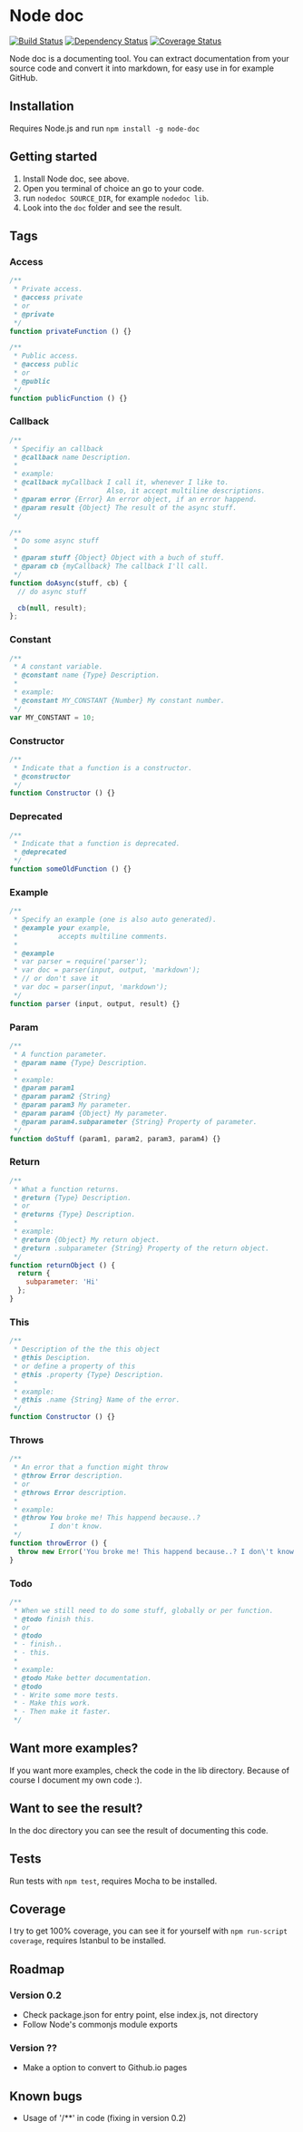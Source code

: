 # Node doc

[![Build Status](https://travis-ci.org/Thomasdezeeuw/node-doc.svg?branch=master)](https://travis-ci.org/Thomasdezeeuw/node-doc)
[![Dependency Status](https://gemnasium.com/Thomasdezeeuw/node-doc.svg)](https://gemnasium.com/Thomasdezeeuw/node-doc)
[![Coverage Status](https://coveralls.io/repos/Thomasdezeeuw/node-doc/badge.png)](https://coveralls.io/r/Thomasdezeeuw/node-doc)

Node doc is a documenting tool. You can extract documentation from your source code and convert it into markdown, for easy use in for example GitHub.

## Installation

Requires Node.js and run ```npm install -g node-doc```

## Getting started

1. Install Node doc, see above.
2. Open you terminal of choice an go to your code.
2. run ```nodedoc SOURCE_DIR```, for example ```nodedoc lib```.
3. Look into the ```doc``` folder and see the result.

## Tags

### Access

```js
/**
 * Private access.
 * @access private
 * or
 * @private
 */
function privateFunction () {}

/**
 * Public access.
 * @access public
 * or
 * @public
 */
function publicFunction () {}
```

### Callback

```js
/**
 * Specifiy an callback
 * @callback name Description.
 *
 * example:
 * @callback myCallback I call it, whenever I like to.
 *                      Also, it accept multiline descriptions.
 * @param error {Error} An error object, if an error happend.
 * @param result {Object} The result of the async stuff.
 */

/**
 * Do some async stuff
 *
 * @param stuff {Object} Object with a buch of stuff.
 * @param cb {myCallback} The callback I'll call.
 */
function doAsync(stuff, cb) {
  // do async stuff

  cb(null, result);
};
```

### Constant

```js
/**
 * A constant variable.
 * @constant name {Type} Description.
 *
 * example:
 * @constant MY_CONSTANT {Number} My constant number.
 */
var MY_CONSTANT = 10;
```

### Constructor

```js
/**
 * Indicate that a function is a constructor.
 * @constructor
 */
function Constructor () {}
```

### Deprecated

```js
/**
 * Indicate that a function is deprecated.
 * @deprecated
 */
function someOldFunction () {}
```

### Example

```js
/**
 * Specify an example (one is also auto generated).
 * @example your example,
 *          accepts multiline comments.
 *
 * @example
 * var parser = require('parser');
 * var doc = parser(input, output, 'markdown');
 * // or don't save it
 * var doc = parser(input, 'markdown');
 */
function parser (input, output, result) {}
```

### Param

```js
/**
 * A function parameter.
 * @param name {Type} Description.
 *
 * example:
 * @param param1
 * @param param2 {String}
 * @param param3 My parameter.
 * @param param4 {Object} My parameter.
 * @param param4.subparameter {String} Property of parameter.
 */
function doStuff (param1, param2, param3, param4) {}
```

### Return

```js
/**
 * What a function returns.
 * @return {Type} Description.
 * or
 * @returns {Type} Description.
 *
 * example:
 * @return {Object} My return object.
 * @return .subparameter {String} Property of the return object.
 */
function returnObject () {
  return {
    subparameter: 'Hi'
  };
}
```

### This

```js
/**
 * Description of the the this object
 * @this Desciption.
 * or define a property of this
 * @this .property {Type} Description.
 *
 * example:
 * @this .name {String} Name of the error.
 */
function Constructor () {}
```

### Throws

```js
/**
 * An error that a function might throw
 * @throw Error description.
 * or
 * @throws Error description.
 *
 * example:
 * @throw You broke me! This happend because..?
 *        I don't know.
 */
function throwError () {
  throw new Error('You broke me! This happend because..? I don\'t know.');
}
```

### Todo

```js
/**
 * When we still need to do some stuff, globally or per function.
 * @todo finish this.
 * or
 * @todo
 * - finish..
 * - this.
 *
 * example:
 * @todo Make better documentation.
 * @todo
 * - Write some more tests.
 * - Make this work.
 * - Then make it faster.
 */
```

## Want more examples?

If you want more examples, check the code in the lib directory. Because of course I document my own code :).

## Want to see the result?

In the doc directory you can see the result of documenting this code.

## Tests

Run tests with ```npm test```, requires Mocha to be installed.

## Coverage

I try to get 100% coverage, you can see it for yourself with ```npm run-script coverage```, requires Istanbul to be installed.

## Roadmap

### Version 0.2
- Check package.json for entry point, else index.js, not directory
- Follow Node's commonjs module exports

### Version ??
- Make a option to convert to Github.io pages

## Known bugs
- Usage of '/**' in code (fixing in version 0.2)
